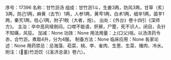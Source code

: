 序号：17396
名称：甘竹沥汤
组成：甘竹沥1斗，生姜3两，防风3两，甘草（炙）3两，防己1两，麻黄（去节）1两，人参1两，黄芩1两，白术1两，细辛1两，茵芋1两，秦艽1两，桂心1两，附子1枚（大者，炮）。
出处：《外台》卷十四引《深师方》。
主治：卒中恶风噎倒闷，口噤不能语，肝厥，尸蹷，死不识人，闭目，灸针不知痛，风狂。
加减：None
功效：None
用法用量：上(口父)咀。以汤渍药令赤，合竹沥，煮取4升，分为4服。
制备方法：None
临床应用：None
各家论述：None
用药禁忌：忌海藻、菘菜、桃、李、雀肉、生葱、生菜、猪肉、冷水。
附注：(堇)竹沥饮（《圣济总录》卷六）。
